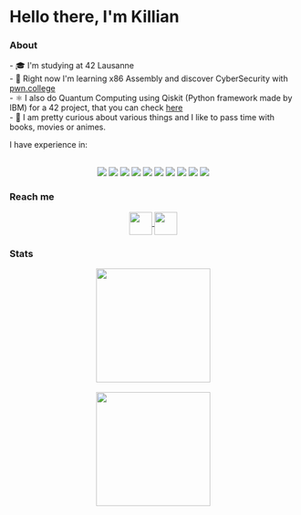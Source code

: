 # Hello there, I'm Killian

### About
<p align="left">
- 🎓 I'm studying at 42 Lausanne <br>
- 📝 Right now I'm learning x86 Assembly and discover CyberSecurity with <a href="https://pwn.college/">pwn.college</a> <br>
- ⚛ I also do Quantum Computing using Qiskit (Python framework made by IBM) for a 42 project, that you can check <a href="https://github.com/Killian-Morin/ftl_quantum">here</a> <br>
- 🧐 I am pretty curious about various things and I like to pass time with books, movies or animes.
</p>

<p>
	I have experience in: <br><br>
	<div align="center">
		<img src="https://img.shields.io/badge/C-00599C?style=for-the-badge&logo=c&logoColor=white" />
		<img src="https://img.shields.io/badge/C%2B%2B-00599C?style=for-the-badge&logo=c%2B%2B&logoColor=white" />
		<img src="https://img.shields.io/badge/HTML5-E34F26?style=for-the-badge&logo=html5&logoColor=white" />
		<img src="https://img.shields.io/badge/CSS3-1572B6?style=for-the-badge&logo=css3&logoColor=white" />
		<img src="https://img.shields.io/badge/JavaScript-323330?style=for-the-badge&logo=javascript&logoColor=F7DF1E" />
		<img src="https://img.shields.io/badge/Bootstrap-563D7C?style=for-the-badge&logo=bootstrap&logoColor=white" />
		<img src="https://img.shields.io/badge/Python-FFD43B?style=for-the-badge&logo=python&logoColor=blue" />
		<img src="https://img.shields.io/badge/Django-092E20?style=for-the-badge&logo=django&logoColor=green" />
		<img src="https://img.shields.io/badge/Docker-2CA5E0?style=for-the-badge&logo=docker&logoColor=white" />
		<img src="https://img.shields.io/badge/Notion-000000?style=for-the-badge&logo=notion&logoColor=white" />
	</div>
</p>

### Reach me
<div align="center">
	<a href="https://www.linkedin.com/in/killianmorin/">
		<img height=40 align="center" src="https://img.shields.io/badge/-KillianMorin-blue?style=flat-square&logo=Linkedin&logoColor=white&link=https://www.linkedin.com/in/killianmorin/" />
	</a>
	<a href="mailto:killiancham@gmail.com">
		<img height=40 align="center" src="https://img.shields.io/badge/-KillianMorin-c14438?style=flat-square&logo=Gmail&logoColor=white&link=mailto:killiancham@gmail.com" />
	</a>
</div>

### Stats
<div align="center">
	<a href="https://github.com/Killian-Morin?tab=repositories">
		<img height=200 align="center" src="https://github-readme-stats.vercel.app/api?username=Killian-Morin&show_icons=true&theme=tokyonight&rank_icon=github" />
	</a>
	<br>
	<br>
	<a href="https://github.com/Killian-Morin?tab=repositories">
		<img height=200 align="center" src="https://github-readme-stats.vercel.app/api/top-langs/?username=Killian-Morin&layout=compact&theme=tokyonight" />
	</a>
<!-- 	<a href="https://github.com/Killian-Morin?tab=repositories" style="align: right">
		<img height=200 align="center" src="https://badge.mediaplus.ma/darkblue/kmorin?1337Badge=off&UM6P=off" />
	</a> -->
</div>
